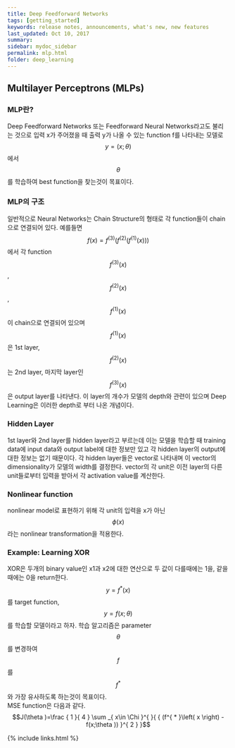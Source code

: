 ```yaml
---
title: Deep Feedforward Networks
tags: [getting_started]
keywords: release notes, announcements, what's new, new features
last_updated: Oct 10, 2017
summary:
sidebar: mydoc_sidebar
permalink: mlp.html
folder: deep_learning
---
```



## Multilayer Perceptrons (MLPs)

### MLP란?
Deep Feedforward Networks 또는 Feedforward Neural Networks라고도 불리는 것으로 입력 x가 주어졌을 때 출력 y가 나올 수 있는 function f를 나타내는 모델로 $$y=(x;\theta)$$에서 $$\theta$$를 학습하여 best function을 찾는것이 목표이다.

### MLP의 구조
일반적으로 Neural Networks는 Chain Structure의 형태로 각 function들이 chain으로 연결되어 있다. 예를들면 $$f\left( x \right) =f^{ (3) }\left( f^{ (2) }\left( f^{ (1) }\left( x \right)  \right)  \right)$$에서 각 function $$f^{ (3) }\left( x \right)$$, $$f^{ (2) }\left( x \right)$$, $$f^{ (1) }\left( x \right)$$이 chain으로 연결되어 있으며 $$f^{ (1) }\left( x \right)$$은 1st layer, $$f^{ (2) }\left( x \right)$$는 2nd layer, 마지막 layer인 $$f^{ (3) }\left( x \right)$$은 output layer를 나타낸다. 이 layer의 개수가 모델의 depth와 관련이 있으며 Deep Learning은 이러한 depth로 부터 나온 개념이다.

### Hidden Layer
1st layer와 2nd layer를 hidden layer라고 부르는데 이는 모델을 학습할 때 training data에 input data와 output label에 대한 정보만 있고 각 hidden layer의 output에 대한 정보는 없기 때문이다. 각 hidden layer들은 vector로 나타내며 이 vector의 dimensionality가 모델의 width를 결정한다. vector의 각 unit은 이전 layer의 다른 unit들로부터 입력을 받아서 각 activation value를 계산한다.

### Nonlinear function
nonlinear model로 표현하기 위해 각 unit의 입력을 x가 아닌 $$\phi(x)$$라는 nonlinear transformation을 적용한다.

### Example: Learning XOR
XOR은 두개의 binary value인 x1과 x2에 대한 연산으로 두 값이 다를때에는 1을, 같을때에는 0을 return한다. $$y=f^{ * }(x)$$를 target function, $$y=f(x;\theta)$$를 학습할 모델이라고 하자. 학습 알고리즘은 parameter $$\theta$$를 변경하여 $$f$$를 $$f^{ * }$$와 가장 유사하도록 하는것이 목표이다.<br>
MSE function은 다음과 같다.<br>
$$J(\theta )=\frac { 1 }{ 4 } \sum _{ x\in \Chi  }^{  }{ { (f^{ * }\left( x \right) -f(x;\theta )) }^{ 2 } }$$



{% include links.html %}
